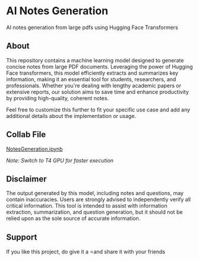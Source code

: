 # AI Notes Generation
AI notes generation from large pdfs using Hugging Face Transformers
<br>

## About
This repository contains a machine learning model designed to generate concise notes from large PDF documents. Leveraging the power of Hugging Face transformers, this model efficiently extracts and summarizes key information, making it an essential tool for students, researchers, and professionals. Whether you're dealing with lengthy academic papers or extensive reports, our solution aims to save time and enhance productivity by providing high-quality, coherent notes.
<br>

Feel free to customize this further to fit your specific use case and add any additional details about the implementation or usage.
<br>

## Collab File

[NotesGeneration.ipynb](https://colab.research.google.com/drive/1gMmq7D54XEvbU8LfNKy7xB1hLAbsSuEG?usp=sharing)
<br>

*Note: Switch to T4 GPU for faster execution*

## Disclaimer

The output generated by this model, including notes and questions, may contain inaccuracies. Users are strongly advised to independently verify all critical information. This tool is intended to assist with information extraction, summarization, and question generation, but it should not be relied upon as the sole source of accurate information.

## Support

If you like this project, do give it a ⭐and share it with your friends
